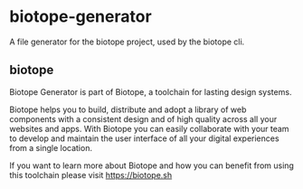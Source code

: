 # biotope-generator

A file generator for the biotope project, used by the biotope cli.

## biotope
Biotope Generator is part of Biotope, a toolchain for lasting design systems.

Biotope helps you to build, distribute and adopt a library of web components with a consistent design and of high quality across all your websites and apps. With Biotope you can easily collaborate with your team to develop and maintain the user interface of all your digital experiences from a single location.

If you want to learn more about Biotope and how you can benefit from using this toolchain please visit https://biotope.sh